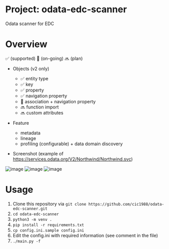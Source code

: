 # Project: odata-edc-scanner
Odata scanner for EDC

# Overview
:white_check_mark: (supported) :construction: (on-going) :soon: (plan)

* Objects (v2 only)
  * :white_check_mark: entity type
  * :white_check_mark: key
  * :white_check_mark: property
  * :white_check_mark: navigation property
  * :construction: association + navigation property
  * :soon: function import
  * :soon: custom attributes

* Feature
  * metadata
  * lineage
  * profiling (configurable) + data domain discovery
 
* Screenshot (example of https://services.odata.org/V2/Northwind/Northwind.svc)
 
![image](https://user-images.githubusercontent.com/7901026/147205262-58637155-00c9-41bf-ad11-818fd2b3a7ff.png)
![image](https://user-images.githubusercontent.com/7901026/147205341-829e5e96-c531-4e95-b54b-67c4eac0e8e9.png)
![image](https://user-images.githubusercontent.com/7901026/147205890-27703e97-e0a8-440d-90a4-80b819c67789.png)


# Usage
1. Clone this repository via `git clone https://github.com/cic1988/odata-edc-scanner.git`
2. `cd odata-edc-scanner`
3. `python3 -m venv . `
4. `pip install -r requirements.txt`
5. `cp config.ini.sample config.ini`
6. Edit the config.ini with required information (see comment in the file)
7. `./main.py -f`
